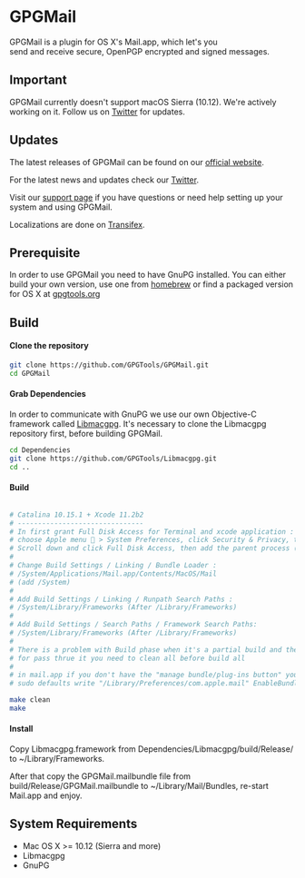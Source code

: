 GPGMail
=======

GPGMail is a plugin for OS X's Mail.app, which let's you  
send and receive secure, OpenPGP encrypted and signed messages.

Important
-------

GPGMail currently doesn't support macOS Sierra (10.12). We're actively working on it.
Follow us on [Twitter](https://twitter.com/gpgtools) for updates.

Updates
-------

The latest releases of GPGMail can be found on our [official website](https://gpgtools.org/).

For the latest news and updates check our [Twitter](https://twitter.com/gpgtools).

Visit our [support page](https://gpgtools.tenderapp.com) if you have questions or need help setting up your system and using GPGMail.

Localizations are done on [Transifex](https://www.transifex.com/projects/p/GPGMail/).

Prerequisite
------------

In order to use GPGMail you need to have GnuPG installed.
You can either build your own version, use one from [homebrew](http://brew.sh) or find a packaged version for OS X at [gpgtools.org](https://gpgtools.org)

Build
-----

#### Clone the repository
```bash
git clone https://github.com/GPGTools/GPGMail.git
cd GPGMail
```

#### Grab Dependencies

In order to communicate with GnuPG we use our own Objective-C framework called [Libmacgpg](https://github.com/GPGTools/Libmacgpg).
It's necessary to clone the Libmacgpg repository first, before building GPGMail.

```bash
cd Dependencies
git clone https://github.com/GPGTools/Libmacgpg.git
cd ..
```

#### Build
```bash

# Catalina 10.15.1 + Xcode 11.2b2 
# -------------------------------
# In first grant Full Disk Access for Terminal and xcode application :
# choose Apple menu  > System Preferences, click Security & Privacy, then select the Privacy tab.
# Scroll down and click Full Disk Access, then add the parent process (Terminal and xcode)
#
# Change Build Settings / Linking / Bundle Loader :
# /System/Applications/Mail.app/Contents/MacOS/Mail
# (add /System)
#
# Add Build Settings / Linking / Runpath Search Paths :
# /System/Library/Frameworks (After /Library/Frameworks)
#
# Add Build Settings / Search Paths / Framework Search Paths:
# /System/Library/Frameworks (After /Library/Frameworks)
#
# There is a problem with Build phase when it's a partial build and the generation of .plist and DSYM file (custom fill info plist order)
# for pass thrue it you need to clean all before build all
#
# in mail.app if you don't have the "manage bundle/plug-ins button" you need to do :  
# sudo defaults write "/Library/Preferences/com.apple.mail" EnableBundles 1

make clean
make
```

#### Install
Copy Libmacgpg.framework from Dependencies/Libmacgpg/build/Release/ to ~/Library/Frameworks.

After that copy the GPGMail.mailbundle file from build/Release/GPGMail.mailbundle to ~/Library/Mail/Bundles, re-start Mail.app and enjoy.


System Requirements
-------------------

* Mac OS X >= 10.12 (Sierra  and more)
* Libmacgpg
* GnuPG

